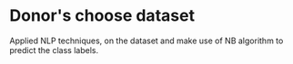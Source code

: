# Donor's choose dataset
Applied NLP techniques, on the dataset and make use of NB algorithm to predict the class labels.
